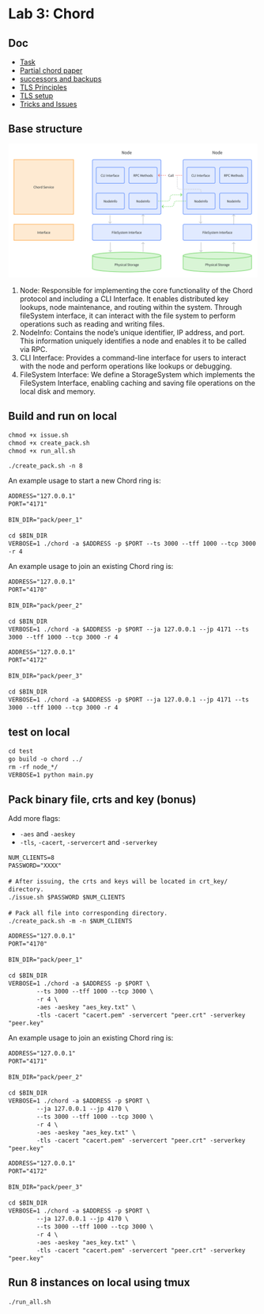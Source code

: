 # Lab 3: Chord

## Doc

- [Task](doc/task.md)
- [Partial chord paper](doc/chord_paper.md)
- [successors and backups](doc/successors_backups.md)
- [TLS Principles](doc/tls.md)
- [TLS setup](doc/tls_setup.md)
- [Tricks and Issues](doc/tricks_issue.md)

## Base structure

![Base structure](doc/pic/basic_structure.png)

1. Node: Responsible for implementing the core functionality of the Chord protocol and including a CLI Interface. It enables distributed key lookups, node maintenance, and routing within the system. Through fileSystem interface, it can interact with the file system to perform operations such as reading and writing files.
2. NodeInfo: Contains the node’s unique identifier, IP address, and port. This information uniquely identifies a node and enables it to be called via RPC.
3. CLI Interface: Provides a command-line interface for users to interact with the node and perform operations like lookups or debugging.
4. FileSystem Interface: We define a StorageSystem which implements the FileSystem Interface, enabling caching and saving file operations on the local disk and memory.

## Build and run on local

```shell
chmod +x issue.sh
chmod +x create_pack.sh
chmod +x run_all.sh
```

```shell
./create_pack.sh -n 8
```

An example usage to start a new Chord ring is:

```shell
ADDRESS="127.0.0.1"
PORT="4171"

BIN_DIR="pack/peer_1"

cd $BIN_DIR
VERBOSE=1 ./chord -a $ADDRESS -p $PORT --ts 3000 --tff 1000 --tcp 3000 -r 4
```

An example usage to join an existing Chord ring is:

```shell
ADDRESS="127.0.0.1"
PORT="4170"

BIN_DIR="pack/peer_2"

cd $BIN_DIR
VERBOSE=1 ./chord -a $ADDRESS -p $PORT --ja 127.0.0.1 --jp 4171 --ts 3000 --tff 1000 --tcp 3000 -r 4
```

```shell
ADDRESS="127.0.0.1"
PORT="4172"

BIN_DIR="pack/peer_3"

cd $BIN_DIR
VERBOSE=1 ./chord -a $ADDRESS -p $PORT --ja 127.0.0.1 --jp 4171 --ts 3000 --tff 1000 --tcp 3000 -r 4
```

## test on local

```shell
cd test
go build -o chord ../
rm -rf node_*/
VERBOSE=1 python main.py
```

## Pack binary file, crts and key (bonus)

Add more flags:

- `-aes` and `-aeskey`
- `-tls`, `-cacert`, `-servercert` and `-serverkey`

```shell
NUM_CLIENTS=8
PASSWORD="XXXX"

# After issuing, the crts and keys will be located in crt_key/ directory.
./issue.sh $PASSWORD $NUM_CLIENTS

# Pack all file into corresponding directory.
./create_pack.sh -m -n $NUM_CLIENTS
```

```shell
ADDRESS="127.0.0.1"
PORT="4170"

BIN_DIR="pack/peer_1"

cd $BIN_DIR
VERBOSE=1 ./chord -a $ADDRESS -p $PORT \
        --ts 3000 --tff 1000 --tcp 3000 \
        -r 4 \
        -aes -aeskey "aes_key.txt" \
        -tls -cacert "cacert.pem" -servercert "peer.crt" -serverkey "peer.key"
```

An example usage to join an existing Chord ring is:

```shell
ADDRESS="127.0.0.1"
PORT="4171"

BIN_DIR="pack/peer_2"

cd $BIN_DIR
VERBOSE=1 ./chord -a $ADDRESS -p $PORT \
        --ja 127.0.0.1 --jp 4170 \
        --ts 3000 --tff 1000 --tcp 3000 \
        -r 4 \
        -aes -aeskey "aes_key.txt" \
        -tls -cacert "cacert.pem" -servercert "peer.crt" -serverkey "peer.key"
```

```shell
ADDRESS="127.0.0.1"
PORT="4172"

BIN_DIR="pack/peer_3"

cd $BIN_DIR
VERBOSE=1 ./chord -a $ADDRESS -p $PORT \
        --ja 127.0.0.1 --jp 4170 \
        --ts 3000 --tff 1000 --tcp 3000 \
        -r 4 \
        -aes -aeskey "aes_key.txt" \
        -tls -cacert "cacert.pem" -servercert "peer.crt" -serverkey "peer.key"
```

## Run 8 instances on local using tmux

```shell
./run_all.sh
```
